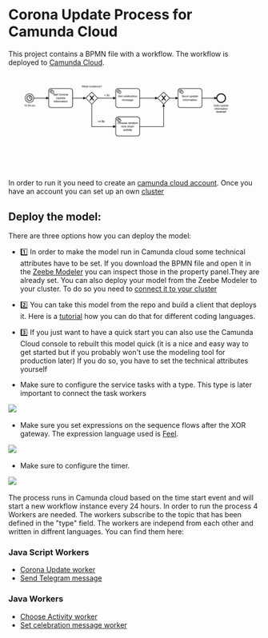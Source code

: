 # Corona Update Process for Camunda Cloud
This project contains a BPMN file with a workflow. The workflow is deployed to [Camunda Cloud](https://console.cloud.camunda.io).
![Corona Update Process](/img/corona-update-process.png)


In order to run it you need to create an [camunda cloud account]( https://accounts.cloud.camunda.io/signup#). Once you have an account you can set up an own [cluster](https://docs.camunda.io/docs/guides/getting-started/create-cluster)

## Deploy the model: 

There are three options how you can deploy the model:

- :one: In order to make the model run in Camunda cloud some technical attributes have to be set. If you download the BPMN file and open it in the [Zeebe Modeler](https://github.com/zeebe-io/zeebe-modeler/releases) you can inspect those in the property panel.They are already set. You can also deploy your model from the Zeebe Modeler to your cluster. To do so you need to [connect it to your cluster](https://docs.camunda.io/docs/product-manuals/modeler/zeebe-modeler/connect-to-camunda-cloud)

- :two: You can take this model from the repo and build a client that deploys it. Here is a [tutorial](https://docs.camunda.io/docs/guides/setting-up-development-project#deploy-the-bpmn-model-to-camunda-cloud) how you can do that for different coding languages. 

- :three: If you just want to have a quick start you can also use the Camunda Cloud console to rebuilt this model quick (it is a nice and easy way to get started but if you probably won't use the modeling tool for production later)
If you do so, you have to set the technical attributes yourself
- Make sure to configure the service tasks with a type. This type is later important to connect the task workers
<img src="https://raw.githubusercontent.com/Nlea/camunda-cloud-corona-update-process/main/img/set-service-task-type.png" width="400">

- Make sure you set expressions on the sequence flows after the XOR gateway. The expression language used is [Feel](https://docs.camunda.io/docs/product-manuals/concepts/expressions/).
<img src="https://raw.githubusercontent.com/Nlea/camunda-cloud-corona-update-process/main/img/set-expression-at-sequence-flow.png" width="400">

- Make sure to configure the timer.
<img src="https://raw.githubusercontent.com/Nlea/camunda-cloud-corona-update-process/main/img/set-timer-event.png" width="400">

The process runs in Camunda cloud based on the time start event and will start a new workflow instance every 24 hours. In order to run the process 4 Workers are needed. The workers subscribe to the topic that has been defined in the "type" field. The workers are independ from each other and written in diffrent languages. You can find them here: 

### Java Script Workers
- [Corona Update worker](https://github.com/Nlea/camunda-cloud-worker-corona-update)
- [Send Telegram message](https://github.com/Nlea/camunda-cloud-worker-send-Telegram-message)

### Java Workers
- [Choose Activity worker](https://github.com/Nlea/camunda-cloud-worker-choose-activity)
- [Set celebration message worker](https://github.com/Nlea/camunda-cloud-worker-set-celebration-message)


